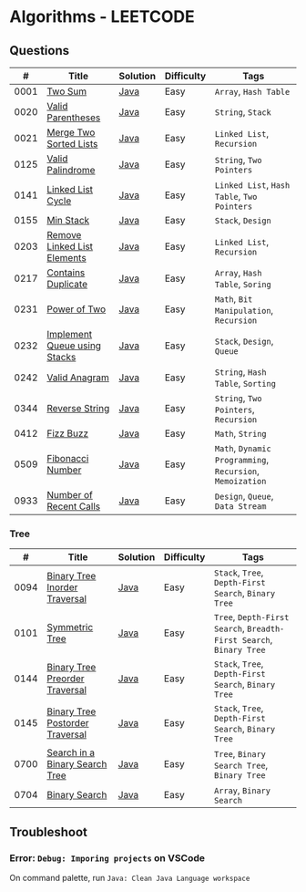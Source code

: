 # Algorithms - LEETCODE

## Questions

| #    | Title                                                                                       | Solution                                                      | Difficulty | Tags                                                      |
| ---- | ------------------------------------------------------------------------------------------- | ------------------------------------------------------------- | ---------- | --------------------------------------------------------- |
| 0001 | [Two Sum](https://leetcode.com/problems/two-sum/)                                           | [Java](./Array/Java/_0001_TwoSum.java)                        | Easy       | `Array`, `Hash Table`                                     |
| 0020 | [Valid Parentheses](https://leetcode.com/problems/valid-parentheses/)                       | [Java](./String/Java/_0020_ValidParentheses.java)             | Easy       | `String`, `Stack`                                         |
| 0021 | [Merge Two Sorted Lists](https://leetcode.com/problems/merge-two-sorted-lists/)             | [Java](./LinkedList/Java/_0021_MergeTwoSortedLists.java)      | Easy       | `Linked List`, `Recursion`                                |
| 0125 | [Valid Palindrome](https://leetcode.com/problems/valid-palindrome/)                         | [Java](./String/Java/_0125_ValidPalindrome.java)              | Easy       | `String`, `Two Pointers`                                  |
| 0141 | [Linked List Cycle](https://leetcode.com/problems/linked-list-cycle/)                       | [Java](./LinkedList/Java/_0141_LinkedListCycle.java)          | Easy       | `Linked List`, `Hash Table`, `Two Pointers`               |
| 0155 | [Min Stack](https://leetcode.com/problems/min-stack/)                                       | [Java](./Stack/Java/_0155_MinStack.java)                      | Easy       | `Stack`, `Design`                                         |
| 0203 | [Remove Linked List Elements](https://leetcode.com/problems/remove-linked-list-elements/)   | [Java](./LinkedList/Java/_0203_RemoveLinkedListElements.java) | Easy       | `Linked List`, `Recursion`                                |
| 0217 | [Contains Duplicate](https://leetcode.com/problems/contains-duplicate/)                     | [Java](./Array/Java/_0217_ContainsDuplicate.java)             | Easy       | `Array`, `Hash Table`, `Soring`                           |
| 0231 | [Power of Two](https://leetcode.com/problems/power-of-two/)                                 | [Java](./Math/Java/_0231_PowerofTwo.java)                     | Easy       | `Math`, `Bit Manipulation`, `Recursion`                   |
| 0232 | [Implement Queue using Stacks](https://leetcode.com/problems/implement-queue-using-stacks/) | [Java](./Queue/Java/_0232_ImplementQueueUsingStacks.java)     | Easy       | `Stack`, `Design`, `Queue`                                |
| 0242 | [Valid Anagram](https://leetcode.com/problems/valid-anagram/)                               | [Java](./String/Java/_0242_ValidAnagram.java)                 | Easy       | `String`, `Hash Table`, `Sorting`                         |
| 0344 | [Reverse String](https://leetcode.com/problems/reverse-string/)                             | [Java](./String/Java/_0344_ReverseString.java)                | Easy       | `String`, `Two Pointers`, `Recursion`                     |
| 0412 | [Fizz Buzz](https://leetcode.com/problems/fizz-buzz/)                                       | [Java](./Math/Java/_0412_FizzBuzz.java)                       | Easy       | `Math`, `String`                                          |
| 0509 | [Fibonacci Number](https://leetcode.com/problems/fibonacci-number/)                         | [Java](./Math/Java/_0509_FibonacciNumber.java)                | Easy       | `Math`, `Dynamic Programming`, `Recursion`, `Memoization` |
| 0933 | [Number of Recent Calls](https://leetcode.com/problems/number-of-recent-calls/)             | [Java](./Queue/Java/_0933_NumberOfRecentCalls.java)           | Easy       | `Design`, `Queue`, `Data Stream`                          |

### Tree

| #    | Title                                                                                             | Solution                                                    | Difficulty | Tags                                                                |
| ---- | ------------------------------------------------------------------------------------------------- | ----------------------------------------------------------- | ---------- | ------------------------------------------------------------------- |
| 0094 | [Binary Tree Inorder Traversal](https://leetcode.com/problems/binary-tree-inorder-traversal/)     | [Java](./Tree/Java/_0094_BinaryTreeInorderTraversal.java)   | Easy       | `Stack`, `Tree`, `Depth-First Search`, `Binary Tree`                |
| 0101 | [Symmetric Tree](https://leetcode.com/problems/symmetric-tree/)                                   | [Java](./Tree/Java/_0101_SymmetricTree.java)                | Easy       | `Tree`, `Depth-First Search`, `Breadth-First Search`, `Binary Tree` |
| 0144 | [Binary Tree Preorder Traversal](https://leetcode.com/problems/binary-tree-preorder-traversal/)   | [Java](./Tree/Java/_0144_BinaryTreePreorderTraversal.java)  | Easy       | `Stack`, `Tree`, `Depth-First Search`, `Binary Tree`                |
| 0145 | [Binary Tree Postorder Traversal](https://leetcode.com/problems/binary-tree-postorder-traversal/) | [Java](./Tree/Java/_0145_BinaryTreePostorderTraversal.java) | Easy       | `Stack`, `Tree`, `Depth-First Search`, `Binary Tree`                |
| 0700 | [Search in a Binary Search Tree](https://leetcode.com/problems/search-in-a-binary-search-tree/)   | [Java](./Tree/Java/_0700_SearchinaBinarySearchTree.java)    | Easy       | `Tree`, `Binary Search Tree`, `Binary Tree`                         |
| 0704 | [Binary Search](https://leetcode.com/problems/binary-search/)                                     | [Java](./Tree/Java/_0704_BinarySearch.java)                 | Easy       | `Array`, `Binary Search`                                            |

## Troubleshoot

### Error: `Debug: Imporing projects` on VSCode

On command palette, run `Java: Clean Java Language workspace`
